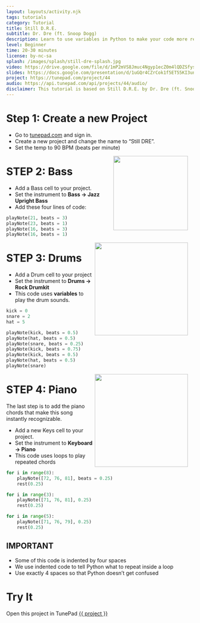 ```yaml
---
layout: layouts/activity.njk
tags: tutorials
category: Tutorial
title: Still D.R.E.
subtitle: Dr. Dre (ft. Snoop Dogg)
description: Learn to use variables in Python to make your code more readable. Use loops to create repeated musical elements.
level: Beginner
time: 20-30 minutes
license: by-nc-sa
splash: /images/splash/still-dre-splash.jpg
video: https://drive.google.com/file/d/1mP2mVS8Jmuc4Ngyp1ecZ0m4lQDZSfysp/view?usp=sharing
slides: https://docs.google.com/presentation/d/1uGQr4CZrCok1f5ET55KI3unJ94lXqKJcWkeU5mRlRWE/edit
project: https://tunepad.com/project/44
audio: https://api.tunepad.com/api/projects/44/audio/
disclaimer: This tutorial is based on Still D.R.E. by Dr. Dre (ft. Snoop Dogg) (1999), Aftermath, Interscope. For educational purposes only.
---
```


# Step 1: Create a new Project
* Go to [tunepad.com](https://tunepad.com) and sign in. 
* Create a new project and change the name to “Still DRE”.
* Set the temp to 90 BPM (beats per minute)

<img src="/images/bass.png" width="200px" style="float: right; margin-right: 1rem;">

# STEP 2: Bass
* Add a Bass cell to your project.
* Set the instrument to **Bass → Jazz Upright Bass**
* Add these four lines of code:
```python
playNote(21, beats = 3)
playNote(23, beats = 1)
playNote(16, beats = 3)
playNote(16, beats = 1)
```
<img src="/images/splash/drumkit-splash.png" width="250px" style="float: right; margin-right: 1rem;">

# STEP 3: Drums

* Add a Drum cell to your project 
* Set the instrument to **Drums → Rock Drumkit**
* This code uses **variables** to play the drum sounds. 
```python
kick = 0
snare = 2
hat = 5

playNote(kick, beats = 0.5)
playNote(hat, beats = 0.5)
playNote(snare, beats = 0.25)
playNote(kick, beats = 0.75)
playNote(kick, beats = 0.5)
playNote(hat, beats = 0.5)
playNote(snare)
```
<img src="/images/keys.png" width="250px" style="float: right; margin-right: 1rem;">

# STEP 4: Piano
The last step is to add the piano chords that make this song instantly recognizable.
* Add a new Keys cell to your project.
* Set the instrument to **Keyboard → Piano**
* This code uses loops to play repeated chords
```python
for i in range(8):
    playNote([72, 76, 81], beats = 0.25)
    rest(0.25)

for i in range(3):
    playNote([71, 76, 81], 0.25)
    rest(0.25)

for i in range(5):
    playNote([71, 76, 79], 0.25)
    rest(0.25)
```

## IMPORTANT 
* Some of this code is indented by four spaces
* We use indented code to tell Python what to repeat inside a loop
* Use exactly 4 spaces so that Python doesn’t get confused


# Try It
Open this project in TunePad <a href="{{project}}" target="_blank">{{ project }}</a>
